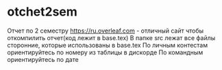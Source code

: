 # otchet2sem
Отчет по 2 семестру
https://ru.overleaf.com - отличный сайт чтобы откомпилить отчет(код лежит в base.tex) 
В папке src лежат все файлы сторонние, которые использованы в base.tex
По личным контестам ориентируйтесь по номеру из таблицы в дискорде
По командным ориентируйтесь по дате
